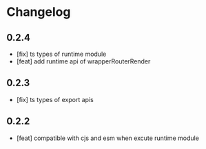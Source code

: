 # Changelog

## 0.2.4

- [fix] ts types of runtime module
- [feat] add runtime api of wrapperRouterRender

## 0.2.3

- [fix] ts types of export apis

## 0.2.2

- [feat] compatible with cjs and esm when excute runtime module